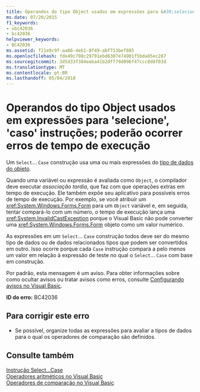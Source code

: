```yaml
---
title: Operandos do tipo Object usados em expressões para &#39;selecione&#39;, &#39;caso&#39; instruções; poderão ocorrer erros de tempo de execução
ms.date: 07/20/2015
f1_keywords:
- vbc42036
- bc42036
helpviewer_keywords:
- BC42036
ms.assetid: f11e9c9f-aa66-4eb1-8f49-abf713bef885
ms.openlocfilehash: fde49c798c29791ebd6307e74901f5bda85ec287
ms.sourcegitcommit: 3d5d33f384eeba41b2dff79d096f47ccc8d8f03d
ms.translationtype: MT
ms.contentlocale: pt-BR
ms.lasthandoff: 05/04/2018
---
```

# <a name="operands-of-type-object-used-in-expressions-for-39select39-39case39-statements-runtime-errors-could-occur"></a>Operandos do tipo Object usados em expressões para &#39;selecione&#39;, &#39;caso&#39; instruções; poderão ocorrer erros de tempo de execução
Um `Select`... `Case` construção usa uma ou mais expressões do [tipo de dados do objeto](../../visual-basic/language-reference/data-types/object-data-type.md).  
  
 Quando uma variável ou expressão é avaliada como `Object`, o compilador deve executar *associação tardia*, que faz com que operações extras em tempo de execução. Ele também expõe seu aplicativo para possíveis erros de tempo de execução. Por exemplo, se você atribuir um <xref:System.Windows.Forms.Form> para um `Object` variável e, em seguida, tentar compará-lo com um número, o tempo de execução lança uma <xref:System.InvalidCastException> porque o Visual Basic não pode converter uma <xref:System.Windows.Forms.Form> objeto como um valor numérico.  
  
 As expressões em um `Select`... `Case` construção todos deve ser do mesmo tipo de dados ou de dados relacionados tipos que podem ser convertidos em outro. Isso ocorre porque cada `Case` instrução compara a pelo menos um valor em relação à expressão de teste no qual o `Select`... `Case` com base em construção.  
  
 Por padrão, esta mensagem é um aviso. Para obter informações sobre como ocultar avisos ou tratar avisos como erros, consulte [Configurando avisos no Visual Basic](/visualstudio/ide/configuring-warnings-in-visual-basic).  
  
 **ID do erro:** BC42036  
  
## <a name="to-correct-this-error"></a>Para corrigir este erro  
  
-   Se possível, organize todas as expressões para avaliar a tipos de dados para o qual os operadores de comparação são definidos.  
  
## <a name="see-also"></a>Consulte também  
 [Instrução Select...Case](../../visual-basic/language-reference/statements/select-case-statement.md)  
 [Operadores aritméticos no Visual Basic](../../visual-basic/programming-guide/language-features/operators-and-expressions/arithmetic-operators.md)  
 [Operadores de comparação no Visual Basic](../../visual-basic/programming-guide/language-features/operators-and-expressions/comparison-operators.md)
